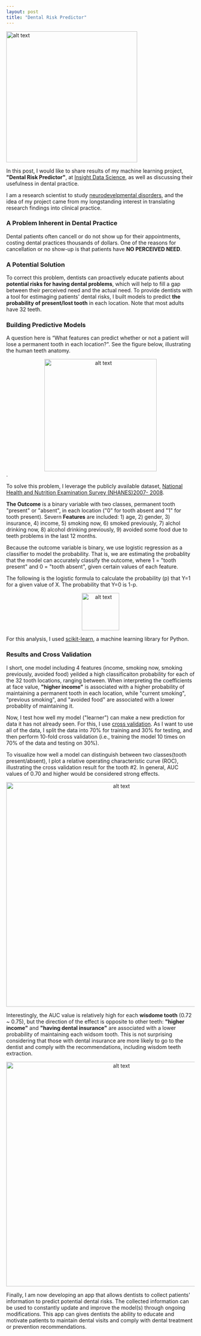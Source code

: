 ```yaml
---
layout: post
title: "Dental Risk Predictor"
---
```


<left> <img src="https://encrypted-tbn0.gstatic.com/images?q=tbn:ANd9GcTL2JxHKdQjNLC5WFsu-MVkCbybdOOi2fsD4gQnS44x65m72sUO" alt="alt text" width="350px"> </left>

In this post, I would like to share results of my machine learning project, **"Dental Risk Predictor"**, at [Insight Data Science](http://insightdatascience.com/), as well as discussing their usefulness in dental practice.

I am a research scientist to study [neurodevelpmental disorders](https://en.wikipedia.org/wiki/Neurodevelopmental_disorder), and the idea of my project came from my longstanding interest in translating research findings into clinical practice.  


### A Problem Inherent in Dental Practice

Dental patients often cancell or do not show up for their appointments, costing dental practices thousands of dollars. One of the reasons for cancellation or no show-up is that patients have **NO PERCEIVED NEED**. 


### A Potential Solution
To correct this problem, dentists can proactively educate patients about **potential risks for having dental problems**, which will help to fill a gap between their perceived need and the actual need. To provide dentists with a tool for estimaging patients' dental risks, I built models to predict **the probability of present/lost tooth** in each location. Note that most adults have 32 teeth.


### Building Predictive Models 

A question here is “What features can predict whether or not a patient will lose a permanent tooth in each location?". See the figure below, illustrating the human teeth anatomy. 

<center> <img src=
"http://i1376.photobucket.com/albums/ah16/makisophiakoyama/teeth_picture_zpswkoujdtm.png" alt="alt text" height="300px"> </center>.

To solve this problem, I leverage the publicly available dataset, [National Health and Nutrition Examination Survey (NHANES)2007- 2008](http://www.icpsr.umich.edu/icpsrweb/DSDR/studies/25505). 

**The Outcome** is a binary variable with two classes, permanent tooth "present" or "absent", in each location ("0" for tooth absent and "1" for tooth present). Severn **Features** are included:  1) age, 2) gender, 3) insurance, 4) income, 5) smoking now, 6) smoked previously, 7) alchol drinking now, 8) alcohol drinking previously, 9) avoided some food due to teeth problems in the last 12 months.

Because the outcome variable is binary, we use logistic regression as a classifier to model the probability. That is, we are estimating the probablity that the model can accurately classify the outcome, where 1 = "tooth present" and 0 = "tooth absent", given certain values of each feature.

The following is the logistic formula to calculate the probability (p) that Y=1 for a given value of X. The probability that Y=0 is 1-p. 

<center> <img src=
"http://taf-website-backup.s3.amazonaws.com/logit.png" alt="alt text" height="100px"> </center>
                
For this analysis, I used 
[scikit-learn](learn.org/stable/modules/generated/sklearn.linear_model.LogisticRegression.html), a machine learning library for Python. 


### Results and Cross Validation

I short, one model including 4 features (income, smoking now, smoking previously, avoided food) yeilded a high classificaiton probability for each of the 32 tooth locations, ranging between. When interpreting the coefficients at face value, **"higher income"** is associated with a higher probability of maintaining a permanent tooth in each location, while "current smoking", "previous smoking", and "avoided food" are associated with a lower probablity of maintaining it. 

Now, I test how well my model ("learner") can make a new prediction for data it has not already seen. For this, I use [cross validation](http://scikit-learn.org/stable/modules/cross_validation.html). As I want to use all of the data, I split the data into 70% for training and 30% for testing, and then perform 10-fold cross validation (i.e., training the model 10 times on 70% of the data and testing on 30%). 

To visualize how well a model can distinguish between two classes(tooth present/absent), I plot a relative operating characteristic curve (ROC), illustrating the cross validation result for the tooth #2. In general, AUC values of 0.70 and higher would be considered strong effects. 

<center> <img src="{{ site.baseurl }}/images/ROC_AUC.png" alt="alt text" width="600px"> </center>

Interestingly, the AUC value is relatively high for each **wisdome tooth** (0.72 ~ 0.75), but the direction of the effect is opposite to other teeth: **"higher income"** and **"having dental insurance"** are associated with a lower probability of maintaining each widsom tooth. This is not surprising considering that those with dental insurance are more likely to go to the dentist and comply with the recommendations, including wisdom teeth extraction.  

<center> <img src="{{ site.baseurl }}/images/roc.png" alt="alt text" width="600px"> </center>

Finally, I am now developing an app that allows dentists to collect patients' information to predict potential dental risks. The collected information can be used to constantly update and improve the model(s) through ongoing modifications. This app can gives dentists the ability to educate and motivate patients to maintain dental visits and comply with dental treatment or prevention recommendations. 


